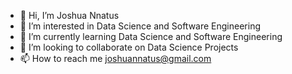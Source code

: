 - 👋 Hi, I’m Joshua Nnatus
- 👀 I’m interested in Data Science and Software Engineering
- 🌱 I’m currently learning Data Science and Software Engineering
- 💞️ I’m looking to collaborate on Data Science Projects
- 📫 How to reach me joshuannatus@gmail.com

<!---
joshuannatus/joshuannatus is a ✨ special ✨ repository because its `README.md` (this file) appears on your GitHub profile.
You can click the Preview link to take a look at your changes.
--->
